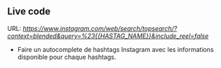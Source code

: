 ## Live code

URL: *https://www.instagram.com/web/search/topsearch/?context=blended&query=%23{{HASTAG_NAME}}&include_reel=false*

- Faire un autocomplete de hashtags Instagram avec les informations disponible pour chaque hashtags.